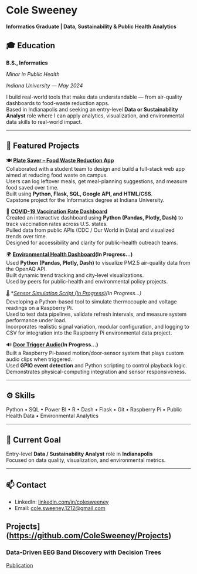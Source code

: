 # Cole Sweeney

**Informatics Graduate | Data, Sustainability & Public Health Analytics**

## 🎓 Education
**B.S., Informatics**

*Minor in Public Health*

*Indiana University — May 2024*

I build real-world tools that make data understandable — from air-quality dashboards to food-waste reduction apps.  
Based in Indianapolis and seeking an entry-level **Data or Sustainability Analyst** role where I can apply analytics, visualization, and environmental data skills to real-world impact.

---

## 🧩 Featured Projects

🍽️ **[Plate Saver – Food Waste Reduction App](https://github.com/ColeSweeney/Projects)**  
Collaborated with a student team to design and build a full-stack web app aimed at reducing food waste on campus.  
Users can log leftover meals, get meal-planning suggestions, and measure food saved over time.  
Built using **Python, Flask, SQL, Google API, and HTML/CSS**.  
Capstone project for the Informatics degree at Indiana University.

💉 **[COVID-19 Vaccination Rate Dashboard](https://github.com/ColeSweeney/COVID-Vaccine-Dashboard.git)**  
Created an interactive dashboard using **Python (Pandas, Plotly, Dash)** to track vaccination rates across U.S. states.  
Pulled data from public APIs (CDC / Our World in Data) and visualized trends over time.  
Designed for accessibility and clarity for public-health outreach teams.

🌍 **[Environmental Health Dashboard](https://github.com/ColeSweeney/EnvironmentalHealthDashboard)(In Progress...)**  
Used **Python (Pandas, Plotly, Dash)** to visualize PM2.5 air-quality data from the OpenAQ API.  
Built dynamic trend tracking and city-level visualizations.  
Used by peers for public-health and environmental policy projects.

🌡️ **[Sensor Simulation Script (In Progress)](https://github.com/ColeSweeney/PiSensorTests)(In Progress...)*  
Developing a Python-based tool to simulate thermocouple and voltage readings on a Raspberry Pi.  
Used to test data pipelines, validate refresh intervals, and measure system performance under load.  
Incorporates realistic signal variation, modular configuration, and logging to CSV for integration into the Raspberry Pi environmental data project.

🔊 **[Door Trigger Audio](https://github.com/ColeSweeney/PiSoundTrigger)(In Progress...)**  
Built a Raspberry Pi-based motion/door-sensor system that plays custom audio clips when triggered.  
Used **GPIO event detection** and Python scripting to control playback logic.  
Demonstrates physical-computing integration and sensor responsiveness.

---

## ⚙️ Skills
Python  •  SQL  •  Power BI  •  R  •  Dash  •  Flask  •  Git  •  Raspberry Pi  •  Public Health Data  •  Environmental Analytics

---

## 🎯 Current Goal
Entry-level **Data / Sustainability Analyst** role in **Indianapolis**  
Focused on data quality, visualization, and environmental metrics.

---

## 📫 Contact
- LinkedIn: [linkedin.com/in/colesweeney](https://www.linkedin.com/in/cole-sweeney-976121221/)  
- Email: cole.sweeney.1212@gmail.com


## Projects](https://github.com/ColeSweeney/Projects)
### Data-Driven EEG Band Discovery with Decision Trees
[Publication](https://www.mdpi.com/1424-8220/22/8/3048)

